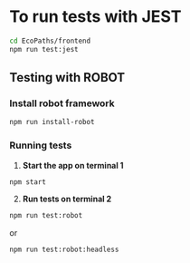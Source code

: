 # To run tests with JEST

   ```bash
   cd EcoPaths/frontend
   npm run test:jest
   ```

   ## Testing with ROBOT

### Install robot framework

```bash
npm run install-robot
```

### Running tests

1. **Start the app on terminal 1**
```bash
npm start
```

2. **Run tests on terminal 2**
```bash
npm run test:robot
```
or
```bash
npm run test:robot:headless
```